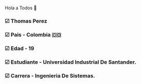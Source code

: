 Hola a Todos 👋

### ☑ Thomas Perez

### ☑ Pais - Colombia 🇨🇴

### ☑ Edad - 19

### ☑ Estudiante - Universidad Industrial De Santander.

### ☑ Carrera - Ingenieria De Sistemas.



<!--
**EpicModoDios/EpicModoDios** is a ✨ _special_ ✨ repository because its `README.md` (this file) appears on your GitHub profile.

Here are some ideas to get you started:

- 🔭 I’m currently working on ...
- 🌱 I’m currently learning ...
- 👯 I’m looking to collaborate on ...
- 🤔 I’m looking for help with ...
- 💬 Ask me about ...
- 📫 How to reach me: ...
- 😄 Pronouns: ...
- ⚡ Fun fact: ...
-->
